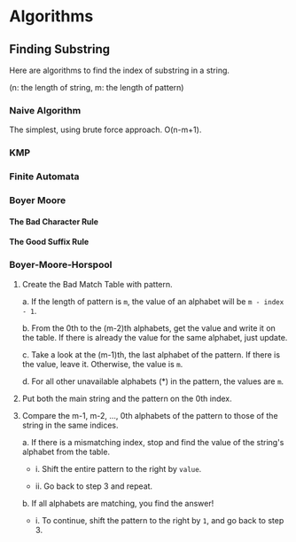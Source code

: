# Algorithms

## Finding Substring
Here are algorithms to find the index of substring in a string.

(n: the length of string, m: the length of pattern)

### Naive Algorithm
The simplest, using brute force approach. O(n-m+1).
### KMP
### Finite Automata
### Boyer Moore
#### The Bad Character Rule
#### The Good Suffix Rule
### Boyer-Moore-Horspool
1. Create the Bad Match Table with pattern.

    a. If the length of pattern is `m`, the value of an alphabet will be `m - index - 1`.
   
    b. From the 0th to the (m-2)th alphabets, get the value and write it on the table. If there is already the value for the same alphabet, just update.

    c. Take a look at the (m-1)th, the last alphabet of the pattern. If there is the value, leave it. Otherwise, the value is `m`.

    d. For all other unavailable alphabets (*) in the pattern, the values are `m`.

2. Put both the main string and the pattern on the 0th index.

3. Compare the m-1, m-2, ..., 0th alphabets of the pattern to those of the string in the same indices.

    a. If there is a mismatching index, stop and find the value of the string's alphabet from the table.

    - i. Shift the entire pattern to the right by `value`.

    - ii. Go back to step 3 and repeat.

    b. If all alphabets are matching, you find the answer!

    - i. To continue, shift the pattern to the right by `1`, and go back to step 3.
